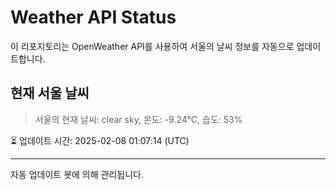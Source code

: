 
# Weather API Status

이 리포지토리는 OpenWeather API를 사용하여 서울의 날씨 정보를 자동으로 업데이트합니다.

## 현재 서울 날씨
> 서울의 현재 날씨: clear sky, 온도: -9.24°C, 습도: 53%

⏳ 업데이트 시간: 2025-02-08 01:07:14 (UTC)

---
자동 업데이트 봇에 의해 관리됩니다.
